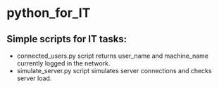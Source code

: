 # python_for_IT
## Simple scripts for IT tasks:

* connected_users.py script returns user_name and machine_name currently logged in the network.
* simulate_server.py script simulates server connections and checks server load.
